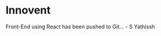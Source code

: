 # Innovent
Front-End using React has been pushed to Git...
                                - S Yathissh

